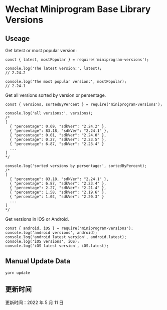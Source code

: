 
# Wechat Miniprogram Base Library Versions

## Useage

Get latest or most popular version:

```;
const { latest, mostPopular } = require('miniprogram-versions');

console.log('The latest version:', latest);
// 2.24.2

console.log('The most popular version:', mostPopular);
// 2.24.1

```

Get all versions sorted by version or persentage.

```
const { versions, sortedByPercent } = require('miniprogram-versions');

console.log('all versions:', versions);
/*
[
  { "percentage": 0.69, "sdkVer": "2.24.2" },
  { "percentage": 83.18, "sdkVer": "2.24.1" },
  { "percentage": 0.01, "sdkVer": "2.24.0" },
  { "percentage": 0.27, "sdkVer": "2.23.5" },
  { "percentage": 6.87, "sdkVer": "2.23.4" }
  ...
]
*/

console.log('sorted versions by persentage:', sortedByPercent);
/*
[
  { "percentage": 83.18, "sdkVer": "2.24.1" },
  { "percentage": 6.87, "sdkVer": "2.23.4" },
  { "percentage": 2.27, "sdkVer": "2.21.4" },
  { "percentage": 1.58, "sdkVer": "2.19.6" },
  { "percentage": 1.02, "sdkVer": "2.20.3" }
  ...
]
*/
```

Get versions in iOS or Android.

```
const { android, iOS } = require('miniprogram-versions');
console.log('android versions', android);
console.log('android latest version', android.latest);
console.log('iOS versions', iOS);
console.log('iOS latest version', iOS.latest);
```

## Manual Update Data

```
yarn update
```

## 更新时间

更新时间：2022 年 5 月 11 日
